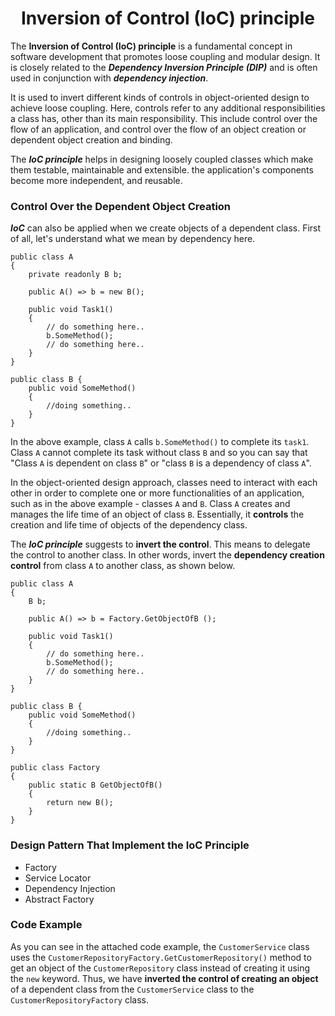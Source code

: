 <h1 align="center">Inversion of Control (IoC) principle</h1>

The **Inversion of Control (IoC) principle** is a fundamental concept in software development that promotes loose coupling and modular design. It is closely related to the ***Dependency Inversion Principle (DIP)*** and is often used in conjunction with ***dependency injection***.

It is used to invert different kinds of controls in object-oriented design to achieve loose coupling. Here, controls refer to any additional responsibilities a class has, other than its main responsibility. This include control over the flow of an application, and control over the flow of an object creation or dependent object creation and binding.

The ***IoC principle*** helps in designing loosely coupled classes which make them testable, maintainable and extensible. the application's components become more  independent, and reusable.


### Control Over the Dependent Object Creation

***IoC*** can also be applied when we create objects of a dependent class. First of all, let's understand what we mean by dependency here.

```
public class A
{
    private readonly B b;

    public A() => b = new B();

    public void Task1()
    {
        // do something here..
        b.SomeMethod();
        // do something here..
    }
}

public class B {
    public void SomeMethod()
    { 
        //doing something..
    }
}
```

In the above example, class `A` calls `b.SomeMethod()` to complete its `task1`. Class `A` cannot complete its task without class `B` and so you can say that "Class `A` is dependent on class `B`" or "class `B` is a dependency of class `A`".

In the object-oriented design approach, classes need to interact with each other in order to complete one or more functionalities of an application, such as in the above example - classes `A` and `B`. Class `A` creates and manages the life time of an object of class `B`. Essentially, it **controls** the creation and life time of objects of the dependency class.

The ***IoC principle*** suggests to **invert the control**. This means to delegate the control to another class. In other words, invert the **dependency creation control** from class `A` to another class, as shown below.

```
public class A
{
    B b;

    public A() => b = Factory.GetObjectOfB ();

    public void Task1()
    {
        // do something here..
        b.SomeMethod();
        // do something here..
    }
}

public class B {
    public void SomeMethod()
    { 
        //doing something..
    }
}

public class Factory
{
    public static B GetObjectOfB() 
    {
        return new B();
    }
}
```

### Design Pattern That Implement the IoC Principle

- Factory
- Service Locator
- Dependency Injection
- Abstract Factory


### Code Example

As you can see in the attached code example, the `CustomerService` class uses the `CustomerRepositoryFactory.GetCustomerRepository()` method to get an object of the `CustomerRepository` class instead of creating it using the `new` keyword. Thus, we have **inverted the control of creating an object** of a dependent class from the `CustomerService` class to the `CustomerRepositoryFactory` class.